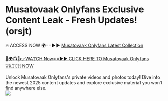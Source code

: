 # Musatovaak Onlyfans Exclusive Content Leak - Fresh Updates! (orsjt)

🔥 ACCESS NOW 🌍==►► <a href="https://tinyurl.com/kvy9nzfs" rel="nofollow">Musatovaak Onlyfans Latest Collection</a>
<br><br>
[🔴🌍📺📱👉WA𝚃CH Now==►► CLICK HERE TO Musatovaak Onlyfans 𝚆𝙰𝚃𝙲𝙷 NOW](https://tinyurl.com/kvy9nzfs)
<br><br>
Unlock Musatovaak Onlyfans's private videos and photos today! Dive into the newest 2025 content updates and explore exclusive material you won’t find anywhere else.
<br>
<a href="https://tinyurl.com/kvy9nzfs" rel="nofollow" data-target="animated-image.originalLink"><img src="https://camo.githubusercontent.com/8a4f000d20f83aca3bf7ec5f350d767afa0574a8a352519fd8cfa583a6f93a33/68747470733a2f2f692e696d6775722e636f6d2f644a486b345a712e676966" data-canonical-src="https://i.imgur.com/dJHk4Zq.gif" style="max-width: 100%; display: inline-block;" data-target="animated-image.originalImage"></a>
<br>
